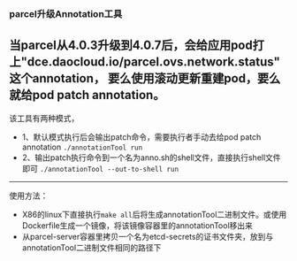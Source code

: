 ### parcel升级Annotation工具

当parcel从4.0.3升级到4.0.7后，会给应用pod打上"dce.daocloud.io/parcel.ovs.network.status"这个annotation，
要么使用滚动更新重建pod，要么就给pod patch annotation。
---------------------------------



该工具有两种模式，
* 1、默认模式执行后会输出patch命令，需要执行者手动去给pod patch annotation
``` ./annotationTool run ```
* 2、输出patch执行命令到一个名为anno.sh的shell文件，直接执行shell文件即可
``` ./annotationTool --out-to-shell run ```

------------------
使用方法：
* X86的linux下直接执行``` make all ```后将生成annotationTool二进制文件。或使用Dockerfile生成一个镜像，将该镜像容器里的annotationTool移出来
* 从parcel-server容器里拷贝一个名为etcd-secrets的证书文件夹，放到与annotationTool二进制文件相同的路径下
